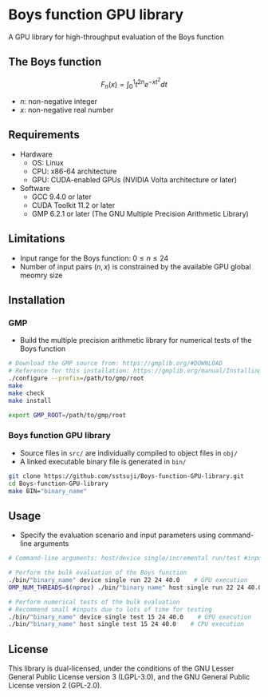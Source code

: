 # Boys function GPU library
A GPU library for high-throughput evaluation of the Boys function


## The Boys function
$$F_n(x) = \int_{0}^{1} t^{2n}e^{-xt^2} dt$$
- $n$: non-negative integer
- $x$: non-negative real number


## Requirements
- Hardware
    - OS: Linux
    - CPU: x86-64 architecture
    - GPU: CUDA-enabled GPUs (NVIDIA Volta architecture or later)
- Software
    - GCC 9.4.0 or later
    - CUDA Toolkit 11.2 or later
    - GMP 6.2.1 or later (The GNU Multiple Precision Arithmetic Library)


## Limitations
- Input range for the Boys function: $0 \le n \le 24$
- Number of input pairs $(n, x)$ is constrained by the available GPU global meomry size


## Installation

### GMP
- Build the multiple precision arithmetic library for numerical tests of the Boys function
```bash
# Download the GMP source from: https://gmplib.org/#DOWNLOAD
# Reference for this installation: https://gmplib.org/manual/Installing-GMP
./configure --prefix=/path/to/gmp/root
make
make check
make install

export GMP_ROOT=/path/to/gmp/root
```

### Boys function GPU library
- Source files in `src/` are individually compiled to object files in `obj/`
- A linked executable binary file is generated in `bin/`
```bash
git clone https://github.com/sstsuji/Boys-function-GPU-library.git
cd Boys-function-GPU-library
make BIN="binary_name"
```


## Usage
- Specify the evaluation scenario and input parameters using command-line arguments
```bash
# Command-line arguments: host/device single/incremental run/test #inputs n_max x_max

# Perform the bulk evaluation of the Boys function
./bin/"binary_name" device single run 22 24 40.0    # GPU execution
OMP_NUM_THREADS=$(nproc) ./bin/"binary name" host single run 22 24 40.0    # CPU execution

# Perform numerical tests of the bulk evaluation
# Recommend small #inputs due to lots of time for testing
./bin/"binary_name" device single test 15 24 40.0    # GPU execution
./bin/"binary_name" host single test 15 24 40.0    # CPU execution
```

<!-- ## Reproduce -->


## License
This library is dual-licensed, under the conditions of the GNU Lesser General Public License version 3 (LGPL-3.0), and the GNU General Public License version 2 (GPL-2.0).

<!-- ## Citation -->




























